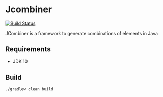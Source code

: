 # Jcombiner

[![Build Status](https://travis-ci.org/rnaufal/jcombiner.svg?branch=master)](https://travis-ci.org/rnaufal/jcombiner)

JCombiner is a framework to generate combinations of elements in Java

## Requirements

* JDK 10

## Build

```Shell
./gradlew clean build
```
